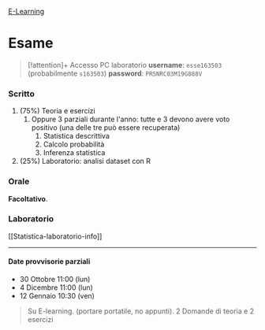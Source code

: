 [E-Learning](https://elearning.uniud.it/moodle/course/view.php?id=4925)

# Esame 

>[!attention]+ Accesso PC laboratorio
> **username**: `esse163503` (probabilmente `s163503`)
> **password**: `PRSNRC03M19G888V`

### Scritto
1. (75%) Teoria e esercizi
	1. Oppure 3 parziali durante l'anno: tutte e 3 devono avere voto positivo (una delle tre può essere recuperata)
		1. Statistica descrittiva
		2. Calcolo probabilità 
		3. Inferenza statistica 
2. (25%) Laboratorio: analisi dataset con R 
### Orale
**Facoltativo**.
### Laboratorio
[[Statistica-laboratorio-info]]

---
#### Date provvisorie parziali
- 30 Ottobre 11:00 (lun)
- 4 Dicembre 11:00 (lun)
- 12 Gennaio 10:30 (ven)

> Su E-learning. (portare portatile, no appunti). 2 Domande di teoria e 2 esercizi

